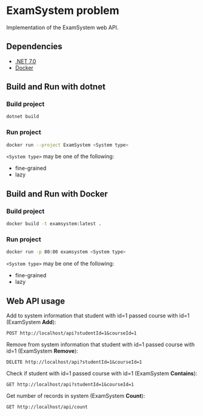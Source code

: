 # ExamSystem problem

Implementation of the ExamSystem web API.

## Dependencies

- [.NET 7.0](https://dotnet.microsoft.com/en-us/download/dotnet/7.0)
- [Docker](https://www.docker.com/)

## Build and Run with dotnet

### Build project

```sh
dotnet build
```

### Run project

```sh
docker run --project ExamSystem <System type>
```

`<System type>` may be one of the following:

- fine-grained
- lazy

## Build and Run with Docker

### Build project

```sh
docker build -t examsystem:latest .
```

### Run project

```sh
docker run -p 80:80 examsystem <System type>
```
`<System type>` may be one of the following:

- fine-grained
- lazy

## Web API usage

Add to system information that student with id=1 passed course with id=1 (ExamSystem **Add**):
```http request
POST http://localhost/api?studentId=1&courseId=1
```

Remove from system information that student with id=1 passed course with id=1 (ExamSystem **Remove**):
```http request
DELETE http://localhost/api?studentId=1&courseId=1
```
Check if student with id=1 passed course with id=1 (ExamSystem **Contains**):
```http request
GET http://localhost/api?studentId=1&courseId=1
```
Get number of records in system (ExamSystem **Count**):
```http request
GET http://localhost/api/count
```